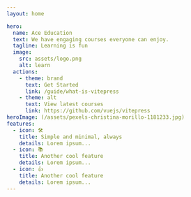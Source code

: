 ```yaml
---
layout: home

hero:
  name: Ace Education
  text: We have engaging courses everyone can enjoy.
  tagline: Learning is fun
  image:
    src: assets/logo.png
    alt: learn
  actions:
    - theme: brand
      text: Get Started
      link: /guide/what-is-vitepress
    - theme: alt
      text: View latest courses
      link: https://github.com/vuejs/vitepress
heroImage: (/assets/pexels-christina-morillo-1181233.jpg)
features:
  - icon: 🛠️
    title: Simple and minimal, always
    details: Lorem ipsum...
  - icon: 📚
    title: Another cool feature
    details: Lorem ipsum...
  - icon: 👍
    title: Another cool feature
    details: Lorem ipsum...
---
```

